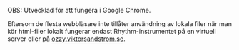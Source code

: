 OBS: Utvecklad för att fungera i Google Chrome.

Eftersom de flesta webbläsare inte tillåter användning av lokala filer när man kör
html-filer lokalt fungerar endast Rhythm-instrumentet på en virtuell server eller
på [ozzy.viktorsandstrom.se](ozzy.viktorsandstrom.se).
